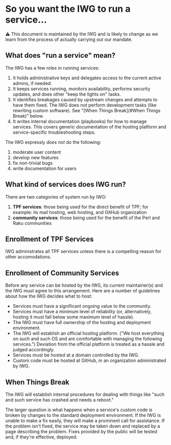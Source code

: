 # So you want the IWG to run a service…

⚠️  This document is maintained by the IWG and is likely to change as we learn
from the process of actually carrying out our mandate.

## What does "run a service" mean?

The IWG has a few roles in running services:

1. It holds administrative keys and delegates access to the current active
   admins, if needed.
2. It keeps services running, monitors availability, performs security updates,
   and does other "keep the lights on" tasks.
3. It identifies breakages caused by upstream changes and attempts to have them
   fixed.  The IWG does not perform development tasks (like rewriting custom
   software).  See "[When Things Break](#When Things Break)" below.
4. It writes internal documentation (playbooks) for how to manage services.
   This covers generic documentation of the hosting platform and
   service-specific troubleshooting steps.

The IWG expressly *does not* do the following:

1. moderate user content
2. develop new features
3. fix non-trivial bugs
4. write documentation for users

## What kind of services does IWG run?

There are two categories of system run by IWG:

1. **TPF services**: those being used for the direct benefit of TPF; for
   example: its mail hosting, web hosting, and GitHub organization
2. **community services**: those being used for the benefit of the Perl and
   Raku communities

## Enrollment of TPF Services

IWG administrates all TPF services unless there is a compelling reason for
other accomodations.

## Enrollment of Community Services

Before any service can be hosted by the IWG, its current maintainer(s) and the
IWG must agree to this arrangement.  Here are a number of guidelines about how
the IWG decides what to host:

* Services must have a significant ongoing value to the community.
* Services must have a minimum level of reliability (or, alternatively,
  hosting it must fall below some maximum level of hassle).
* The IWG must have full ownership of the hosting and deployment environment.
* The IWG will establish an official hosting platform.  ("We host everything on
  such and such OS and are comfortable with managing the following services.")
  Deviation from the official platform is treated as a hassle and judged
  accordingly.
* Services must be hosted at a domain controlled by the IWG.
* Custom code must be hosted at GitHub, in an organization administrated by
  IWG.

## When Things Break

The IWG will establish internal procedures for dealing with things like "such
and such service has crashed and needs a reboot."

The larger question is what happens when a service's custom code is broken by
changes to the standard deployment environment.  If the IWG is unable to make
a fix easily, they will make a prominent call for assistance.  If the problem
isn't fixed, the service may be taken down and replaced by a page describing
the problem.  Fixes provided by the public will be tested and, if they're
effective, deployed.

